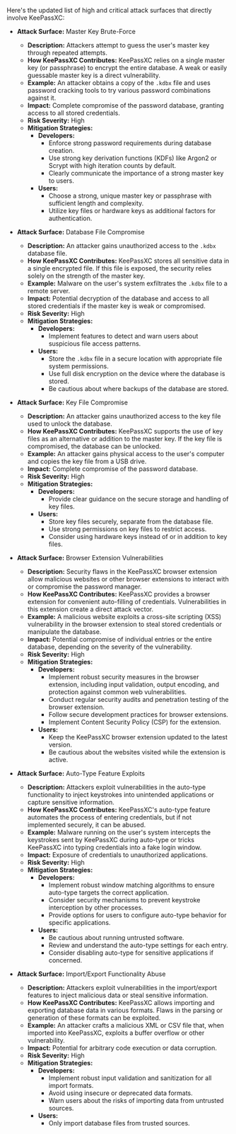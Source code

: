 Here's the updated list of high and critical attack surfaces that directly involve KeePassXC:

- **Attack Surface:** Master Key Brute-Force
    - **Description:** Attackers attempt to guess the user's master key through repeated attempts.
    - **How KeePassXC Contributes:** KeePassXC relies on a single master key (or passphrase) to encrypt the entire database. A weak or easily guessable master key is a direct vulnerability.
    - **Example:** An attacker obtains a copy of the `.kdbx` file and uses password cracking tools to try various password combinations against it.
    - **Impact:** Complete compromise of the password database, granting access to all stored credentials.
    - **Risk Severity:** High
    - **Mitigation Strategies:**
        - **Developers:**
            - Enforce strong password requirements during database creation.
            - Use strong key derivation functions (KDFs) like Argon2 or Scrypt with high iteration counts by default.
            - Clearly communicate the importance of a strong master key to users.
        - **Users:**
            - Choose a strong, unique master key or passphrase with sufficient length and complexity.
            - Utilize key files or hardware keys as additional factors for authentication.

- **Attack Surface:** Database File Compromise
    - **Description:** An attacker gains unauthorized access to the `.kdbx` database file.
    - **How KeePassXC Contributes:** KeePassXC stores all sensitive data in a single encrypted file. If this file is exposed, the security relies solely on the strength of the master key.
    - **Example:** Malware on the user's system exfiltrates the `.kdbx` file to a remote server.
    - **Impact:** Potential decryption of the database and access to all stored credentials if the master key is weak or compromised.
    - **Risk Severity:** High
    - **Mitigation Strategies:**
        - **Developers:**
            - Implement features to detect and warn users about suspicious file access patterns.
        - **Users:**
            - Store the `.kdbx` file in a secure location with appropriate file system permissions.
            - Use full disk encryption on the device where the database is stored.
            - Be cautious about where backups of the database are stored.

- **Attack Surface:** Key File Compromise
    - **Description:** An attacker gains unauthorized access to the key file used to unlock the database.
    - **How KeePassXC Contributes:** KeePassXC supports the use of key files as an alternative or addition to the master key. If the key file is compromised, the database can be unlocked.
    - **Example:** An attacker gains physical access to the user's computer and copies the key file from a USB drive.
    - **Impact:** Complete compromise of the password database.
    - **Risk Severity:** High
    - **Mitigation Strategies:**
        - **Developers:**
            - Provide clear guidance on the secure storage and handling of key files.
        - **Users:**
            - Store key files securely, separate from the database file.
            - Use strong permissions on key files to restrict access.
            - Consider using hardware keys instead of or in addition to key files.

- **Attack Surface:** Browser Extension Vulnerabilities
    - **Description:** Security flaws in the KeePassXC browser extension allow malicious websites or other browser extensions to interact with or compromise the password manager.
    - **How KeePassXC Contributes:** KeePassXC provides a browser extension for convenient auto-filling of credentials. Vulnerabilities in this extension create a direct attack vector.
    - **Example:** A malicious website exploits a cross-site scripting (XSS) vulnerability in the browser extension to steal stored credentials or manipulate the database.
    - **Impact:** Potential compromise of individual entries or the entire database, depending on the severity of the vulnerability.
    - **Risk Severity:** High
    - **Mitigation Strategies:**
        - **Developers:**
            - Implement robust security measures in the browser extension, including input validation, output encoding, and protection against common web vulnerabilities.
            - Conduct regular security audits and penetration testing of the browser extension.
            - Follow secure development practices for browser extensions.
            - Implement Content Security Policy (CSP) for the extension.
        - **Users:**
            - Keep the KeePassXC browser extension updated to the latest version.
            - Be cautious about the websites visited while the extension is active.

- **Attack Surface:** Auto-Type Feature Exploits
    - **Description:** Attackers exploit vulnerabilities in the auto-type functionality to inject keystrokes into unintended applications or capture sensitive information.
    - **How KeePassXC Contributes:** KeePassXC's auto-type feature automates the process of entering credentials, but if not implemented securely, it can be abused.
    - **Example:** Malware running on the user's system intercepts the keystrokes sent by KeePassXC during auto-type or tricks KeePassXC into typing credentials into a fake login window.
    - **Impact:** Exposure of credentials to unauthorized applications.
    - **Risk Severity:** High
    - **Mitigation Strategies:**
        - **Developers:**
            - Implement robust window matching algorithms to ensure auto-type targets the correct application.
            - Consider security mechanisms to prevent keystroke interception by other processes.
            - Provide options for users to configure auto-type behavior for specific applications.
        - **Users:**
            - Be cautious about running untrusted software.
            - Review and understand the auto-type settings for each entry.
            - Consider disabling auto-type for sensitive applications if concerned.

- **Attack Surface:** Import/Export Functionality Abuse
    - **Description:** Attackers exploit vulnerabilities in the import/export features to inject malicious data or steal sensitive information.
    - **How KeePassXC Contributes:** KeePassXC allows importing and exporting database data in various formats. Flaws in the parsing or generation of these formats can be exploited.
    - **Example:** An attacker crafts a malicious XML or CSV file that, when imported into KeePassXC, exploits a buffer overflow or other vulnerability.
    - **Impact:** Potential for arbitrary code execution or data corruption.
    - **Risk Severity:** High
    - **Mitigation Strategies:**
        - **Developers:**
            - Implement robust input validation and sanitization for all import formats.
            - Avoid using insecure or deprecated data formats.
            - Warn users about the risks of importing data from untrusted sources.
        - **Users:**
            - Only import database files from trusted sources.
